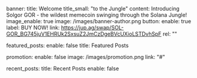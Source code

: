banner:
  title: Welcome 
  title_small: "to the Jungle"
  content: Introducing Solgor GOR - the wildest memecoin swinging through the Solana Jungle!
  image_enable: true
  image: /images/banner-author.png
  button:
    enable: true
    label: BUY NOW!
    link: https://jup.ag/swap/SOL-GOR_BG745juV1EHRUk2SxsuZ2JmCzDgeBVcUXioLSTDvhSpF
    rel: ""

featured_posts:
  enable: false
  title: Featured Posts

promotion:
  enable: false
  image: /images/promotion.png
  link: "#"

recent_posts:
  title: Recent Posts
  enable: false
